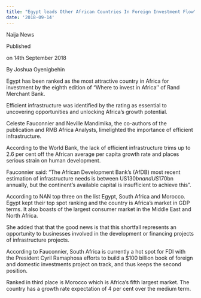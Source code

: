 ```yaml
---
title: "Egypt leads Other African Countries In Foreign Investment Flow"
date: '2018-09-14'
---
```

Naija News

Published

on 14th September 2018

By Joshua Oyenigbehin

Egypt has been ranked as the most attractive country in Africa for investment by the eighth edition of “Where to invest in Africa’’ of Rand Merchant Bank.

Efficient infrastructure was identified by the rating as essential to uncovering opportunities and unlocking Africa’s growth potential.

Celeste Fauconnier and Neville Mandimika, the co-authors of the publication and RMB Africa Analysts, limelighted the importance of efficient infrastructure.

According to the World Bank, the lack of efficient infrastructure trims up to 2.6 per cent off the African average per capita growth rate and places serious strain on human development.

Fauconnier said: “The African Development Bank’s (AfDB) most recent estimation of infrastructure needs is between US$130bn and US$170bn annually, but the continent’s available capital is insufficient to achieve this”.

According to NAN top three on the list Egypt, South Africa and Morocco. Egypt kept their top spot ranking and the country is Africa’s market in GDP terms. It also boasts of the largest consumer market in the Middle East and North Africa.

She added that that the good news is that this shortfall represents an opportunity to businesses involved in the development or financing projects of infrastructure projects.

According to Fauconnier, South Africa is currently a hot spot for FDI with the President Cyril Ramaphosa efforts to build a $100 billion book of foreign and domestic investments project on track, and thus keeps the second position.

Ranked in third place is Morocco which is Africa’s fifth largest market. The country has a growth rate expectation of 4 per cent over the medium term.
